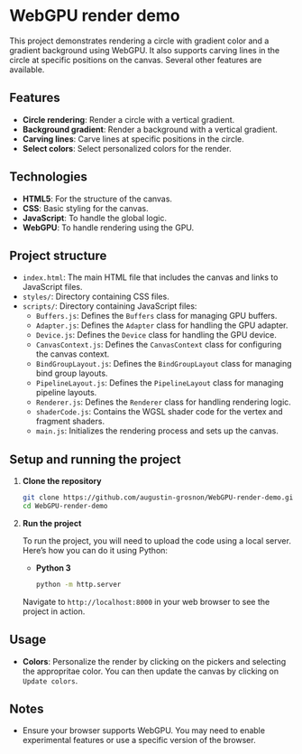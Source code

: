 # WebGPU render demo

This project demonstrates rendering a circle with gradient color and a gradient background using WebGPU. It also supports carving lines in the circle at specific positions on the canvas. Several other features are available.

## Features

- **Circle rendering**: Render a circle with a vertical gradient.
- **Background gradient**: Render a background with a vertical gradient.
- **Carving lines**: Carve lines at specific positions in the circle.
- **Select colors**: Select personalized colors for the render.

## Technologies

- **HTML5**: For the structure of the canvas.
- **CSS**: Basic styling for the canvas.
- **JavaScript**: To handle the global logic.
- **WebGPU**: To handle rendering using the GPU.

## Project structure

- `index.html`: The main HTML file that includes the canvas and links to JavaScript files.
- `styles/`: Directory containing CSS files.
- `scripts/`: Directory containing JavaScript files:
  - `Buffers.js`: Defines the `Buffers` class for managing GPU buffers.
  - `Adapter.js`: Defines the `Adapter` class for handling the GPU adapter.
  - `Device.js`: Defines the `Device` class for handling the GPU device.
  - `CanvasContext.js`: Defines the `CanvasContext` class for configuring the canvas context.
  - `BindGroupLayout.js`: Defines the `BindGroupLayout` class for managing bind group layouts.
  - `PipelineLayout.js`: Defines the `PipelineLayout` class for managing pipeline layouts.
  - `Renderer.js`: Defines the `Renderer` class for handling rendering logic.
  - `shaderCode.js`: Contains the WGSL shader code for the vertex and fragment shaders.
  - `main.js`: Initializes the rendering process and sets up the canvas.

## Setup and running the project

1. **Clone the repository**

   ```bash
   git clone https://github.com/augustin-grosnon/WebGPU-render-demo.git
   cd WebGPU-render-demo
   ```

2. **Run the project**

   To run the project, you will need to upload the code using a local server. Here’s how you can do it using Python:

   - **Python 3**

     ```bash
     python -m http.server
     ```

   Navigate to `http://localhost:8000` in your web browser to see the project in action.

## Usage

- **Colors**: Personalize the render by clicking on the pickers and selecting the appropritae color. You can then update the canvas by clicking on `Update colors`.

## Notes

- Ensure your browser supports WebGPU. You may need to enable experimental features or use a specific version of the browser.
